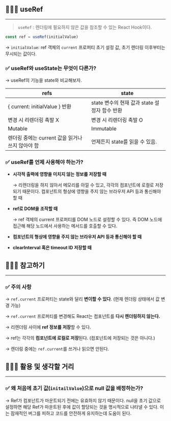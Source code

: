 ## 🧑🏻‍💻 **useRef**

---

> `useRef` : 렌더링에 필요하지 않은 값을 참조할 수 있는 React Hook이다.
> 

```jsx
const ref = useRef(initialValue)
```

 → `initialValue`: ref 객체의 `current` 프로퍼티 초기 설정 값, 초기 렌더링 이후부터는 무시되는 값이다.

### ✅ useRef와 useState는 무엇이 다른가?

→ useRef의 기능을 state와 비교해보자.

| refs | state |
| --- | --- |
| { current: initialValue } 반환 | state 변수의 현재 값과 state 설정자 함수 반환 |
| 변경 시 리렌더링 촉발 X | 변경 시 리렌더링 촉발 O |
| Mutable | Immutable |
| 렌더링 중에는 current 값을 읽거나 쓰지 않아야 함 | 언제든지 state를 읽을 수 있음.  |

### ✅ useRef를 언제 사용해야 하는가?

- **시각적 출력에 영향을 미치지 않는 정보를 저장할 때**

  → 리렌더링을 하지 않아서 메모리를 아낄 수 있고, 각각의 컴포넌트에 로컬로 저장되기 때문이다. 컴포넌트의 형상에 영향을 주지 않는 브라우저 API 등과 통신해야 할 때

- **ref로 DOM을 조작할 때**

  → ref 객체의 current 프로퍼티를 DOM 노드로 설정할 수 있다. 즉 DOM 노드에 접근해 해당 노드에서 사용하는 메서드를 호출할 수 있다.

- **컴포넌트의 형상에 영향을 주지 않는 브라우저 API 등과 통신해야 할 때**
- **clearInterval 혹은 timeout ID 저장할 때**

## 🧑🏻‍💻 참고하기

---

### ✅ 주의 사항

→  `ref.current` 프로퍼티는 state와 달리 **변이할 수 있다**. (현재 렌더링 상태에서 값 변경 가능)

→  `ref.current` 프로퍼티를 변경해도 React는 컴포넌트를 **다시 렌더링하지 않는다.**

→ 리렌더링 사이에  **ref 정보를 저장**할 수 있다.

→ ref는 각각의 **컴포넌트에 로컬로 저장**된다. (컴포넌트에 저장되는 것은 아니다.)

→ 렌더링 중에는 `ref.current`를 쓰거나 읽으면 안된다.

## 🧑🏻‍💻 활용 및 생각할 거리

---

### ✅ 왜 처음에 초기 값(`initailValue`)으로 null 값을 배정하는가?

→ Ref가 컴포넌트가 마운트되기 전에는 유효하지 않기 때문이다. null을 초기 값으로 설정하면 해당 Ref가 마운트된 후에 값이 할당되는 것을 명시적으로 나타낼 수 있다. 이는 잠재적인 버그를 피하고 코드를 안전하게 유지하는데 도움이 된다.